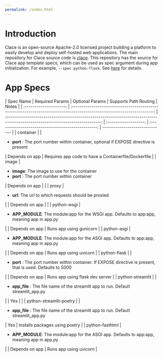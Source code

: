 ```yaml
---
permalink: /index.html
---
```


# Introduction

Clace is an open-source Apache-2.0 licensed project building a platform to easily develop and deploy self-hosted web applications. The main repository for Clace source code is [clace](https://github.com/claceio/clace/). This repository has the source for Clace app template specs, which can be used as spec argument during app initialization. For example, `--spec python-flask`. See [here](https://clace.io/docs/app/overview/#building-apps-from-spec) for details.

# App Specs

|        Spec Name        |                                                      Required Params                                                       |                                                         Optional Params                                                          | Supports Path Routing |                        Notes                         |
| :---------------------: | :------------------------------------------------------------------------------------------------------------------------: | :------------------------------------------------------------------------------------------------------------------------------: | :-------------------: | :--------------------------------------------------: | ------------------------------- |
|        container        |                                                                                                                            |            <ul><li><b>port</b> : The port number within container, optional if EXPOSE directive is present</li></ul>             |    Depends on app     | Requires app code to have a Containerfile/Dockerfile |
|          image          | <ul><li><b>image</b>: The image to use for the container</li> <li><b>port</b> : The port number within container</li></ul> |                                                          Depends on app                                                          |                       |
|          proxy          |                         <ul><li><b>url</b>: The url to which requests should be proxied</li> </ul>                         |                                                                                                                                  |    Depends on app     |                                                      |
|       python-wsgi       |     <ul><li><b>APP_MODULE</b>: The module:app for the WSGI app. Defaults to app:app, meaning app in app.py</li> </ul>      |                                                                                                                                  |    Depends on app     |               Runs app using gunicorn                |
|       python-asgi       |     <ul><li><b>APP_MODULE</b>: The module:app for the ASGI app. Defaults to app:app, meaning app in app.py</li> </ul>      |                                                                                                                                  |    Depends on app     |                Runs app using uvicorn                |
|      python-flask       |                                                                                                                            | <ul><li><b>port</b> : The port number within container. If EXPOSE directive is present, that is used. Defaults to 5000</li></ul> |                       |                    Depends on app                    | Runs app using flask dev server |
|    python-streamlit     |                                                                                                                            |             <ul><li><b>app_file</b> : The file name of the streamlit app to run. Default streamlit_app.py</li></ul>              |                       |                         Yes                          |                                 |
| python-streamlit-poetry |                                                                                                                            |             <ul><li><b>app_file</b> : The file name of the streamlit app to run. Default streamlit_app.py</li></ul>              |          Yes          |            Installs packages using poetry            |
|     python-fasthtml     |     <ul><li><b>APP_MODULE</b>: The module:app for the ASGI app. Defaults to app:app, meaning app in app.py</li> </ul>      |                                                                                                                                  |    Depends on app     |                Runs app using uvicorn                |
